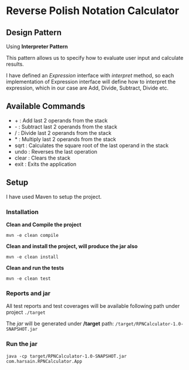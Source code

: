 # Reverse Polish Notation Calculator

## Design Pattern

Using **Interpreter Pattern**

This pattern allows us to specify how to evaluate user input and calculate results.

I have defined an _Expression_ interface with _interpret_ method, so each implementation of Expression interface will define how to interpret the expression, which in our case are Add, Divide, Subtract, Divide etc.

## Available Commands

- \+ : Add last 2 operands from the stack
- \- : Subtract last 2 operands from the stack
-  \/ : Divide last 2 operands from the stack
- \* : Multiply last 2 operands from the stack
- sqrt : Calculates the square root of the last operand in the stack
- undo : Reverses the last operation
- clear : Clears the stack
- exit : Exits the application

## Setup

I have used Maven to setup the project.

### Installation

**Clean and Compile the project**

`mvn -e clean compile`

**Clean and install the project, will produce the jar also**

`mvn -e clean install`

**Clean and run the tests**

`mvn -e clean test`

### Reports and jar
All test reports and test coverages will be available following path under project
`./target`

The _jar_ will be generated under **/target** path:
`/target/RPNCalculator-1.0-SNAPSHOT.jar`

### Run the jar

`java -cp target/RPNCalculator-1.0-SNAPSHOT.jar com.harsain.RPNCalculator.App`